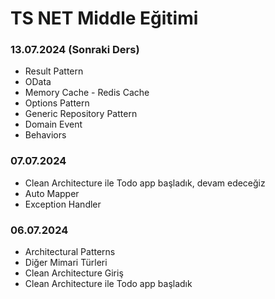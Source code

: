 # TS NET Middle Eğitimi

### 13.07.2024 (Sonraki Ders)
- Result Pattern
- OData
- Memory Cache - Redis Cache
- Options Pattern
- Generic Repository Pattern
- Domain Event
- Behaviors

### 07.07.2024
- Clean Architecture ile Todo app başladık, devam edeceğiz
- Auto Mapper
- Exception Handler

### 06.07.2024
- Architectural Patterns
- Diğer Mimari Türleri
- Clean Architecture Giriş
- Clean Architecture ile Todo app başladık
